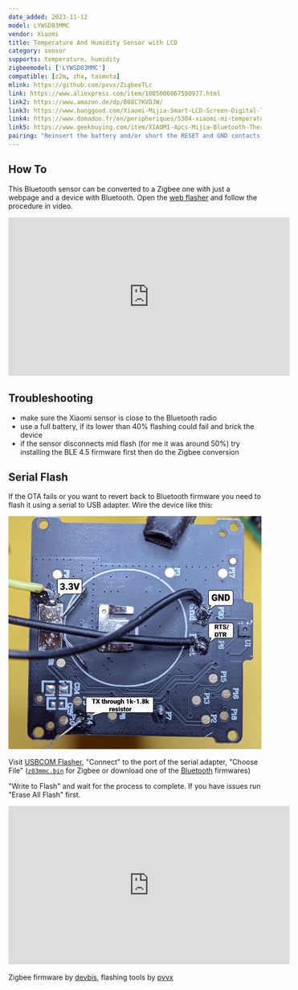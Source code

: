 ```yaml
---
date_added: 2023-11-12
model: LYWSD03MMC
vendor: Xiaomi
title: Temperature And Humidity Sensor with LCD
category: sensor
supports: temperature, humidity
zigbeemodel: ['LYWSD03MMC']
compatible: [z2m, zha, tasmota]
mlink: https://github.com/pvvx/ZigbeeTLc
link: https://www.aliexpress.com/item/1005006067590977.html
link2: https://www.amazon.de/dp/B08C7KVDJW/
link3: https://www.banggood.com/Xiaomi-Mijia-Smart-LCD-Screen-Digital-Thermometer-2-bluetooth-Temperature-Humidity-Sensor-Moisture-Meter-Mijia-App-p-1977441.html
link4: https://www.domadoo.fr/en/peripheriques/5304-xiaomi-mi-temperature-and-humidity-monitor-2-6934177717079.html
link5: https://www.geekbuying.com/item/XIAOMI-4pcs-Mijia-Bluetooth-Thermometer-Hygrometer-2-White-425423.html
pairing: "Reinsert the battery and/or short the RESET and GND contacts above the battery for 3 seconds."
---
```


## How To

This Bluetooth sensor can be converted to a Zigbee one with just a webpage and a device with Bluetooth. Open the [web flasher](https://pvvx.github.io/ATC_MiThermometer/TelinkMiFlasher.html) and follow the procedure in video.

<iframe width="560" height="315" src="https://www.youtube-nocookie.com/embed/KO_fWBtoHq8?si=beaEVLiJ-b9rNWbO" title="YouTube video player" frameborder="0" allow="accelerometer; autoplay; clipboard-write; encrypted-media; gyroscope; picture-in-picture; web-share" allowfullscreen></iframe>

## Troubleshooting

- make sure the Xiaomi sensor is close to the Bluetooth radio
- use a full battery, if its lower than 40% flashing could fail and brick the device
- if the sensor disconnects mid flash (for me it was around 50%) try installing the BLE 4.5 firmware first then do the Zigbee conversion

## Serial Flash

If the OTA fails or you want to revert back to Bluetooth firmware you need to flash it using a serial to USB adapter. Wire the device like this:

![Pinout](/assets/images/devices/Xiaomi_LYWSD03MMC_pinout.webp)

Visit [USBCOM Flasher](https://pvvx.github.io/ATC_MiThermometer/USBCOMFlashTx.html), "Connect" to the port of the serial adapter, "Choose File" ([`z03mmc.bin`](https://github.com/devbis/z03mmc/releases) for Zigbee or download one of the [Bluetooth](https://github.com/pvvx/ATC_MiThermometer/tree/master) firmwares)

"Write to Flash" and wait for the process to complete. If you have issues run "Erase All Flash" first.

<iframe width="560" height="315" src="https://www.youtube-nocookie.com/embed/KD_bchKkwMQ?si=nD4jwLK9JDw9ym-A" title="YouTube video player" frameborder="0" allow="accelerometer; autoplay; clipboard-write; encrypted-media; gyroscope; picture-in-picture; web-share" allowfullscreen></iframe>

Zigbee firmware by [devbis](https://github.com/devbis/z03mmc), flashing tools by [pvvx](https://pvvx.github.io/)
